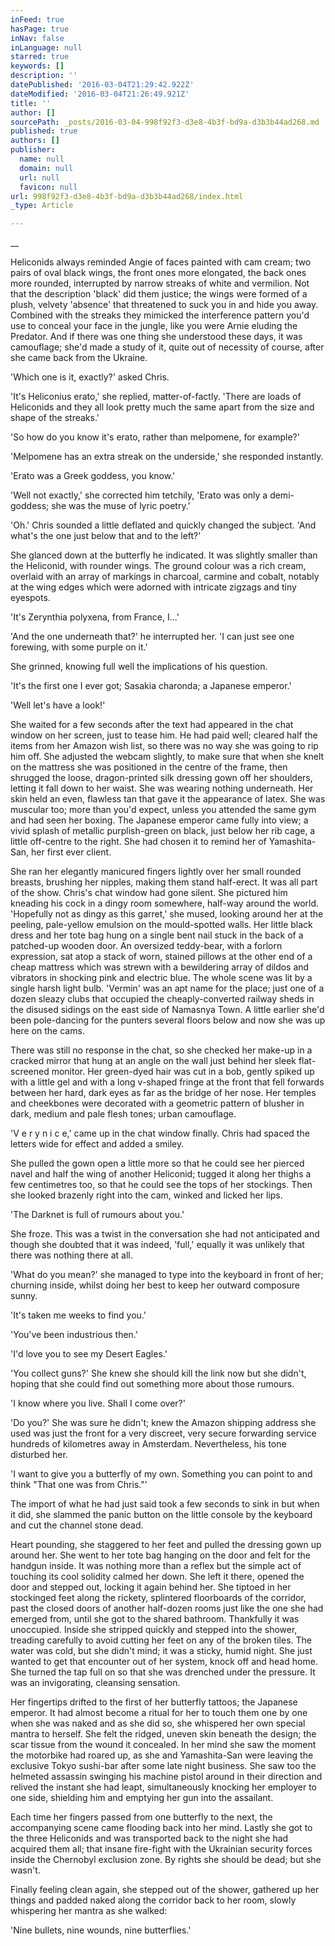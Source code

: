 ```yaml
---
inFeed: true
hasPage: true
inNav: false
inLanguage: null
starred: true
keywords: []
description: ''
datePublished: '2016-03-04T21:29:42.922Z'
dateModified: '2016-03-04T21:26:49.921Z'
title: ''
author: []
sourcePath: _posts/2016-03-04-998f92f3-d3e8-4b3f-bd9a-d3b3b44ad268.md
published: true
authors: []
publisher:
  name: null
  domain: null
  url: null
  favicon: null
url: 998f92f3-d3e8-4b3f-bd9a-d3b3b44ad268/index.html
_type: Article

---
```

__

Heliconids always
reminded Angie of faces painted with cam cream; two pairs of oval black wings,
the front ones more elongated, the back ones more rounded, interrupted by
narrow streaks of white and vermilion. Not that the description 'black' did
them justice; the wings were formed of a plush, velvety 'absence' that
threatened to suck you in and hide you away. Combined with the streaks they
mimicked the interference pattern you'd use to conceal your face in the jungle,
like you were Arnie eluding the Predator. And if there was one thing she
understood these days, it was camouflage; she'd made a study of it, quite out
of necessity of course, after she came back from the Ukraine.

'Which one is it, exactly?'
asked Chris.

'It's Heliconius erato,'
she replied, matter-of-factly. 'There are loads of Heliconids and they all look
pretty much the same apart from the size and shape of the streaks.'

'So how do you know it's
erato, rather than melpomene, for example?'

'Melpomene has an extra
streak on the underside,' she responded instantly.

'Erato was a Greek
goddess, you know.'

'Well not exactly,' she
corrected him tetchily, 'Erato was only a demi-goddess; she was the muse of
lyric poetry.'

'Oh.' Chris sounded a
little deflated and quickly changed the subject. 'And what's the one just below
that and to the left?'

She glanced down at the
butterfly he indicated. It was slightly smaller than the Heliconid, with
rounder wings. The ground colour was a rich cream, overlaid with an array of
markings in charcoal, carmine and cobalt, notably at the wing edges which were
adorned with intricate zigzags and tiny eyespots.

'It's Zerynthia polyxena,
from France, I...'

'And the one underneath
that?' he interrupted her. 'I can just see one forewing, with some purple on
it.'

She grinned, knowing full
well the implications of his question.

'It's the first one I
ever got; Sasakia charonda; a Japanese emperor.'

'Well let's have a look!'

She waited for a few
seconds after the text had appeared in the chat window on her screen, just to
tease him. He had paid well; cleared half the items from her Amazon wish list,
so there was no way she was going to rip him off. She adjusted the webcam
slightly, to make sure that when she knelt on the mattress she was positioned
in the centre of the frame, then shrugged the loose, dragon-printed silk
dressing gown off her shoulders, letting it fall down to her waist. She was
wearing nothing underneath. Her skin held an even, flawless tan that gave it the
appearance of latex. She was muscular too; more than you'd expect, unless you
attended the same gym and had seen her boxing. The Japanese emperor came fully
into view; a vivid splash of metallic purplish-green on black, just below her
rib cage, a little off-centre to the right. She had chosen it to remind her of
Yamashita-San, her first ever client.

She ran her elegantly
manicured fingers lightly over her small rounded breasts, brushing her nipples,
making them stand half-erect. It was all part of the show. Chris's chat window
had gone silent. She pictured him kneading his cock in a dingy room somewhere,
half-way around the world. 'Hopefully not as dingy as this garret,' she mused,
looking around her at the peeling, pale-yellow emulsion on the mould-spotted walls.
Her little black dress and her tote bag hung on a single bent nail stuck in the
back of a patched-up wooden door. An oversized teddy-bear, with a forlorn
expression, sat atop a stack of worn, stained pillows at the other end of a
cheap mattress which was strewn with a bewildering array of dildos and
vibrators in shocking pink and electric blue. The whole scene was lit by a
single harsh light bulb. 'Vermin' was an apt name for the place; just one of a
dozen sleazy clubs that occupied the cheaply-converted railway sheds in the
disused sidings on the east side of Namasnya Town. A little earlier she'd been
pole-dancing for the punters several floors below and now she was up here on
the cams.

There was still no
response in the chat, so she checked her make-up in a cracked mirror that hung
at an angle on the wall just behind her sleek flat-screened monitor. Her
green-dyed hair was cut in a bob, gently spiked up with a little gel and with a
long v-shaped fringe at the front that fell forwards between her hard, dark
eyes as far as the bridge of her nose. Her temples and cheekbones were
decorated with a geometric pattern of blusher in dark, medium and pale flesh
tones; urban camouflage.

'V e r y n i c e,' came
up in the chat window finally. Chris had spaced the letters wide for effect and
added a smiley.

She pulled the gown open
a little more so that he could see her pierced navel and half the wing of
another Heliconid; tugged it along her thighs a few centimetres too, so that he
could see the tops of her stockings. Then she looked brazenly right into the
cam, winked and licked her lips.

'The Darknet is full of
rumours about you.'

She froze. This was a
twist in the conversation she had not anticipated and though she doubted that
it was indeed, 'full,' equally it was unlikely that there was nothing there at
all.

'What do you mean?' she
managed to type into the keyboard in front of her; churning inside, whilst
doing her best to keep her outward composure sunny.

'It's taken me weeks to
find you.'

'You've been industrious
then.'

'I'd love you to see my
Desert Eagles.'

'You collect guns?' She
knew she should kill the link now but she didn't, hoping that she could find
out something more about those rumours.

'I know where you live.
Shall I come over?'

'Do you?' She was sure he
didn't; knew the Amazon shipping address she used was just the front for a very
discreet, very secure forwarding service hundreds of kilometres away in
Amsterdam. Nevertheless, his tone disturbed her.

'I want to give you a
butterfly of my own. Something you can point to and think "That one was from
Chris."'

The import of what he had
just said took a few seconds to sink in but when it did, she slammed the panic
button on the little console by the keyboard and cut the channel stone dead.

Heart pounding, she
staggered to her feet and pulled the dressing gown up around her. She went to
her tote bag hanging on the door and felt for the handgun inside. It was
nothing more than a reflex but the simple act of touching its cool solidity
calmed her down. She left it there, opened the door and stepped out, locking it
again behind her. She tiptoed in her stockinged feet along the rickety,
splintered floorboards of the corridor, past the closed doors of another
half-dozen rooms just like the one she had emerged from, until she got to the
shared bathroom. Thankfully it was unoccupied. Inside she stripped quickly and
stepped into the shower, treading carefully to avoid cutting her feet on any of
the broken tiles. The water was cold, but she didn't mind; it was a sticky,
humid night. She just wanted to get that encounter out of her system, knock off
and head home. She turned the tap full on so that she was drenched under the
pressure. It was an invigorating, cleansing sensation.

Her fingertips drifted to
the first of her butterfly tattoos; the Japanese emperor. It had almost become
a ritual for her to touch them one by one when she was naked and as she did so,
she whispered her own special mantra to herself. She felt the ridged, uneven
skin beneath the design; the scar tissue from the wound it concealed. In her
mind she saw the moment the motorbike had roared up, as she and Yamashita-San
were leaving the exclusive Tokyo sushi-bar after some late night business. She
saw too the helmeted assassin swinging his machine pistol around in their
direction and relived the instant she had leapt, simultaneously knocking her
employer to one side, shielding him and emptying her gun into the assailant.

Each time her fingers
passed from one butterfly to the next, the accompanying scene came flooding
back into her mind. Lastly she got to the three Heliconids and was transported
back to the night she had acquired them all; that insane fire-fight with the
Ukrainian security forces inside the Chernobyl exclusion zone. By rights she
should be dead; but she wasn't.

Finally feeling clean
again, she stepped out of the shower, gathered up her things and padded naked
along the corridor back to her room, slowly whispering her mantra as she
walked:

'Nine bullets, nine
wounds, nine butterflies.'